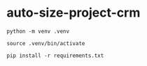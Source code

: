 # auto-size-project-crm

```
python -m venv .venv
```
```
source .venv/bin/activate
```
```
pip install -r requirements.txt
```